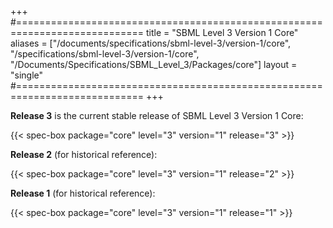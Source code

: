 +++
#============================================================================
title  = "SBML Level 3 Version 1 Core"
aliases = ["/documents/specifications/sbml-level-3/version-1/core", "/specifications/sbml-level-3/version-1/core", "/Documents/Specifications/SBML_Level_3/Packages/core"]
layout = "single"
#============================================================================
+++

**Release 3** is the current stable release of SBML Level 3 Version 1 Core:

{{< spec-box package="core" level="3" version="1" release="3" >}}

**Release 2** (for historical reference):

{{< spec-box package="core" level="3" version="1" release="2" >}}

**Release 1** (for historical reference):

{{< spec-box package="core" level="3" version="1" release="1" >}}
